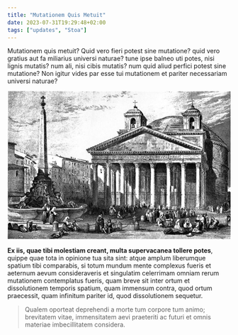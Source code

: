 ```yaml
---
title: "Mutationem Quis Metuit"
date: 2023-07-31T19:29:48+02:00
tags: ["updates", "Stoa"]
---
```

Mutationem quis metuit? Quid vero fieri potest sine mutatione? quid vero gratius aut fa miliarius universi naturae? tune ipse balneo uti potes, nisi lignis mutatis? num ali, nisi cibis mutatis? num quid aliud perfici potest sine mutatione? Non igitur vides par esse tui mutationem et pariter necessariam universi naturae?

![Mutationem](/panth.jpeg)

**Ex iis, quae tibi molestiam creant, multa supervacanea tollere potes**, quippe quae tota in opinione tua sita sint: atque amplum liberumque spatium tibi comparabis, si totum mundum mente complexus fueris et aeternum aevum consideraveris et singulatim celerrimam omniam rerum mutationem contemplatus fueris, quam breve sit inter ortum et dissolutionem temporis spatium, quam immensum contra, quod ortum praecessit, quam infinitum pariter id, quod dissolutionem sequetur.

> Qualem oporteat deprehendi a morte tum corpore tum animo; brevitatem vitae, immensitatem aevi praeteriti ac futuri et omnis materiae imbecillitatem considera.

